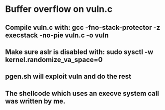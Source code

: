 # Buffer overflow on vuln.c
## Compile vuln.c with: gcc -fno-stack-protector -z execstack -no-pie vuln.c -o vuln
## Make sure aslr is disabled with: sudo sysctl -w kernel.randomize_va_space=0
## pgen.sh will exploit vuln and do the rest
## The shellcode which uses an execve system call was written by me.
